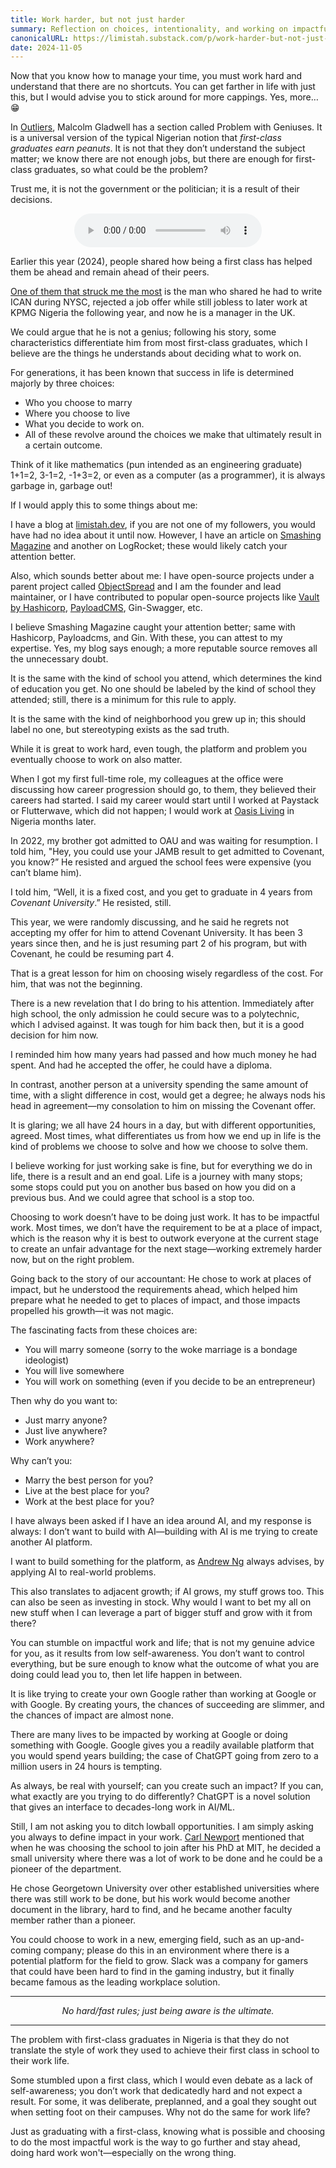 ```yaml
---
title: Work harder, but not just harder
summary: Reflection on choices, intentionality, and working on impactful problems.
canonicalURL: https://limistah.substack.com/p/work-harder-but-not-just-harder
date: 2024-11-05
---
```


Now that you know how to manage your time, you must work hard and understand that there are no shortcuts. You can get farther in life with just this, but I would advise you to stick around for more cappings. Yes, more… 😁


In [Outliers](https://www.amazon.com/Outliers-Story-Success-Malcolm-Gladwell/dp/0316017930), Malcolm Gladwell has a section called Problem with Geniuses. It is a universal version of the typical Nigerian notion that _first-class graduates earn peanuts_. It is not that they don’t understand the subject matter; we know there are not enough jobs, but there are enough for first-class graduates, so what could be the problem?

Trust me, it is not the government or the politician; it is a result of their decisions.
<center>
<audio controls>
  <source src="https://substackcdn.com/video_upload/post/151127062/bb3e649d-7d81-4f41-86ae-d6e09c3f48b4/transcoded.mp3?post_id=151127062&relation=embed&Expires=1756811188&Key-Pair-Id=APKAIVDA3NPSMPSPESQQ&Signature=bvNkemuTFa4SeKCY18WyqFkSWTT-ZTYuXZAP4X~ijJVddCAZvy6QMwex3NnzYv~dg-iiS8iPJ0wK3TeuqxsQ39a-EfhfEVuCdLiPzOKEsDIA~AxGKwk8nwef8kp6PGBiw7psRU887Ewhd-s7quI3McfBdySe4JEXScRNY-qC59p6l9RTyuMogU1LeCFvh1ViElhwLZjBxnpnbjmPFxB7GJDySMrRj6uWfBEEeN3Lt6OHH5af40usPoCqqIvyex~1L-gLpoIv6NSXnVkDnrmk5PODEZMocGPV6lhJgpUW3OAiaENzpxossWOBlyUDwOvyBbwvWgaL09gMs~LOueka-A__" type="audio/mpeg">
  Your browser does not support the audio element.
</audio>
</center>

Earlier this year (2024), people shared how being a first class has helped them be ahead and remain ahead of their peers.

[One of them that struck me the most](https://www.zikoko.com/life/from-bariga-to-canary-wharf-idris-ayinde-talks-about-his-journey/) is the man who shared he had to write ICAN during NYSC, rejected a job offer while still jobless to later work at KPMG Nigeria the following year, and now he is a manager in the UK.

We could argue that he is not a genius; following his story, some characteristics differentiate him from most first-class graduates, which I believe are the things he understands about deciding what to work on.

For generations, it has been known that success in life is determined majorly by three choices:

- Who you choose to marry
- Where you choose to live
- What you decide to work on.
- All of these revolve around the choices we make that ultimately result in a certain outcome.

Think of it like mathematics (pun intended as an engineering graduate) 1+1=2, 3-1=2, -1+3=2, or even as a computer (as a programmer), it is always garbage in, garbage out!

If I would apply this to some things about me:

I have a blog at [limistah.dev](/), if you are not one of my followers, you would have had no idea about it until now. However, I have an article on [Smashing Magazine](https://www.smashingmagazine.com/) and another on LogRocket; these would likely catch your attention better.

Also, which sounds better about me: I have open-source projects under a parent project called [ObjectSpread](https://objectspread.com/) and I am the founder and lead maintainer, or I have contributed to popular open-source projects like [Vault by Hashicorp](https://www.vaultproject.io/), [PayloadCMS](https://github.com/payloadcms/payload), Gin-Swagger, etc.

I believe Smashing Magazine caught your attention better; same with Hashicorp, Payloadcms, and Gin. With these, you can attest to my expertise. Yes, my blog says enough; a more reputable source removes all the unnecessary doubt.

It is the same with the kind of school you attend, which determines the kind of education you get. No one should be labeled by the kind of school they attended; still, there is a minimum for this rule to apply.

It is the same with the kind of neighborhood you grew up in; this should label no one, but stereotyping exists as the sad truth.

While it is great to work hard, even tough, the platform and problem you eventually choose to work on also matter.

When I got my first full-time role, my colleagues at the office were discussing how career progression should go, to them, they believed their careers had started. I said my career would start until I worked at Paystack or Flutterwave, which did not happen; I would work at [Oasis Living](https://oasis-living.com/) in Nigeria months later.

In 2022, my brother got admitted to OAU and was waiting for resumption. I told him, "Hey, you could use your JAMB result to get admitted to Covenant, you know?” He resisted and argued the school fees were expensive (you can’t blame him).

I told him, “Well, it is a fixed cost, and you get to graduate in 4 years from _Covenant University_.” He resisted, still.

This year, we were randomly discussing, and he said he regrets not accepting my offer for him to attend Covenant University. It has been 3 years since then, and he is just resuming part 2 of his program, but with Covenant, he could be resuming part 4.

That is a great lesson for him on choosing wisely regardless of the cost. For him, that was not the beginning.

There is a new revelation that I do bring to his attention. Immediately after high school, the only admission he could secure was to a polytechnic, which I advised against. It was tough for him back then, but it is a good decision for him now.

I reminded him how many years had passed and how much money he had spent. And had he accepted the offer, he could have a diploma.

In contrast, another person at a university spending the same amount of time, with a slight difference in cost, would get a degree; he always nods his head in agreement—my consolation to him on missing the Covenant offer.

It is glaring; we all have 24 hours in a day, but with different opportunities, agreed. Most times, what differentiates us from how we end up in life is the kind of problems we choose to solve and how we choose to solve them.

I believe working for just working sake is fine, but for everything we do in life, there is a result and an end goal. Life is a journey with many stops; some stops could put you on another bus based on how you did on a previous bus. And we could agree that school is a stop too.

Choosing to work doesn’t have to be doing just work. It has to be impactful work. Most times, we don’t have the requirement to be at a place of impact, which is the reason why it is best to outwork everyone at the current stage to create an unfair advantage for the next stage—working extremely harder now, but on the right problem.

Going back to the story of our accountant: He chose to work at places of impact, but he understood the requirements ahead, which helped him prepare what he needed to get to places of impact, and those impacts propelled his growth—it was not magic.

The fascinating facts from these choices are:

- You will marry someone (sorry to the woke marriage is a bondage ideologist)
- You will live somewhere
- You will work on something (even if you decide to be an entrepreneur)

Then why do you want to:

- Just marry anyone?
- Just live anywhere?
- Work anywhere?

Why can’t you:

- Marry the best person for you?
- Live at the best place for you?
- Work at the best place for you?

I have always been asked if I have an idea around AI, and my response is always: I don’t want to build with AI—building with AI is me trying to create another AI platform.

I want to build something for the platform, as [Andrew Ng](https://www.andrewng.org/) always advises, by applying AI to real-world problems.

This also translates to adjacent growth; if AI grows, my stuff grows too. This can also be seen as investing in stock. Why would I want to bet my all on new stuff when I can leverage a part of bigger stuff and grow with it from there?

You can stumble on impactful work and life; that is not my genuine advice for you, as it results from low self-awareness. You don’t want to control everything, but be sure enough to know what the outcome of what you are doing could lead you to, then let life happen in between.

It is like trying to create your own Google rather than working at Google or with Google. By creating yours, the chances of succeeding are slimmer, and the chances of impact are almost none.

There are many lives to be impacted by working at Google or doing something with Google. Google gives you a readily available platform that you would spend years building; the case of ChatGPT going from zero to a million users in 24 hours is tempting.

As always, be real with yourself; can you create such an impact? If you can, what exactly are you trying to do differently? ChatGPT is a novel solution that gives an interface to decades-long work in AI/ML.

Still, I am not asking you to ditch lowball opportunities. I am simply asking you always to define impact in your work. [Carl Newport](https://calnewport.com) mentioned that when he was choosing the school to join after his PhD at MIT, he decided a small university where there was a lot of work to be done and he could be a pioneer of the department.

He chose Georgetown University over other established universities where there was still work to be done, but his work would become another document in the library, hard to find, and he became another faculty member rather than a pioneer.

You could choose to work in a new, emerging field, such as an up-and-coming company; please do this in an environment where there is a potential platform for the field to grow. Slack was a company for gamers that could have been hard to find in the gaming industry, but it finally became famous as the leading workplace solution.

---

<center><em>No hard/fast rules; just being aware is the ultimate.</em></center>

---

The problem with first-class graduates in Nigeria is that they do not translate the style of work they used to achieve their first class in school to their work life.

Some stumbled upon a first class, which I would even debate as a lack of self-awareness; you don’t work that dedicatedly hard and not expect a result. For some, it was deliberate, preplanned, and a goal they sought out when setting foot on their campuses. Why not do the same for work life?

Just as graduating with a first-class, knowing what is possible and choosing to do the most impactful work is the way to go further and stay ahead, doing hard work won't—especially on the wrong thing.